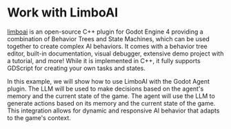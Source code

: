 # Work with LimboAI
[limboai][limboai] is an open-source C++ plugin for Godot Engine 4 providing a combination of Behavior Trees and State Machines, which can be used together to create complex AI behaviors. It comes with a behavior tree editor, built-in documentation, visual debugger, extensive demo project with a tutorial, and more! While it is implemented in C++, it fully supports GDScript for creating your own tasks and states.

In this example, we will show how to use LimboAI with the Godot Agent plugin. 
The LLM will be used to make decisions based on the agent's memory and the current state of the game. The agent will use the LLM to generate actions based on its memory and the current state of the game. This integration allows for dynamic and responsive AI behavior that adapts to the game's context.


[limboai]: https://github.com/limbonaut/limboai "LimboAI"
